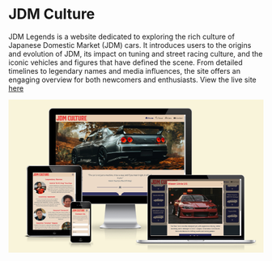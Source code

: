 # JDM Culture

JDM Legends is a website dedicated to exploring the rich culture of Japanese Domestic Market (JDM) cars. It introduces users to the origins and evolution of JDM, its impact on tuning and street racing culture, and the iconic vehicles and figures that have defined the scene. From detailed timelines to legendary names and media influences, the site offers an engaging overview for both newcomers and enthusiasts. View the live site [here](https://jacklamb99.github.io/jdm-culture/)

![Mockup](docs/images/mockup.png)